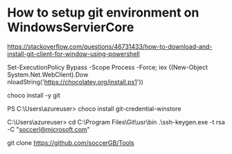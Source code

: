 # How to setup git environment on WindowsServierCore

  https://stackoverflow.com/questions/46731433/how-to-download-and-install-git-client-for-window-using-powershell
  
  Set-ExecutionPolicy Bypass -Scope Process -Force; iex ((New-Object System.Net.WebClient).Dow
  nloadString('https://chocolatey.org/install.ps1'))

  choco install -y git

  PS C:\Users\azureuser> choco install git-credential-winstore

  C:\Users\azureuser>
  cd C:\Program Files\Git\usr\bin
  .\ssh-keygen.exe -t rsa -C "soccerl@microsoft.com"
  
  git clone https://github.com/soccerGB/Tools

